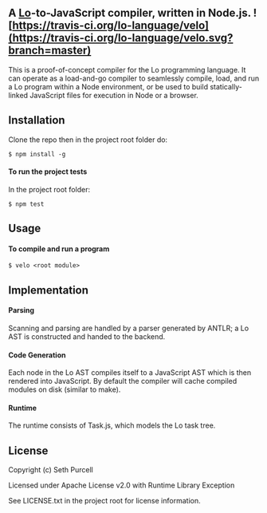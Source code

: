 ## A [Lo](http://lolang.org)-to-JavaScript compiler, written in Node.js. ![https://travis-ci.org/lo-language/velo](https://travis-ci.org/lo-language/velo.svg?branch=master)

This is a proof-of-concept compiler for the Lo programming language. It can operate as a load-and-go compiler to seamlessly compile, load, and run a Lo program within a Node environment, or be used to build statically-linked JavaScript files for execution in Node or a browser.

## Installation

Clone the repo then in the project root folder do:

    $ npm install -g
    
#### To run the project tests 

In the project root folder:

    $ npm test
    
## Usage

#### To compile and run a program

    $ velo <root module>



## Implementation

#### Parsing

Scanning and parsing are handled by a parser generated by ANTLR; a Lo AST is constructed and handed to the backend.

#### Code Generation

Each node in the Lo AST compiles itself to a JavaScript AST which is then rendered into JavaScript. By default the compiler will cache compiled modules on disk (similar to make).

#### Runtime

The runtime consists of Task.js, which models the Lo task tree.

## License

Copyright (c) Seth Purcell

Licensed under Apache License v2.0 with Runtime Library Exception

See LICENSE.txt in the project root for license information.
